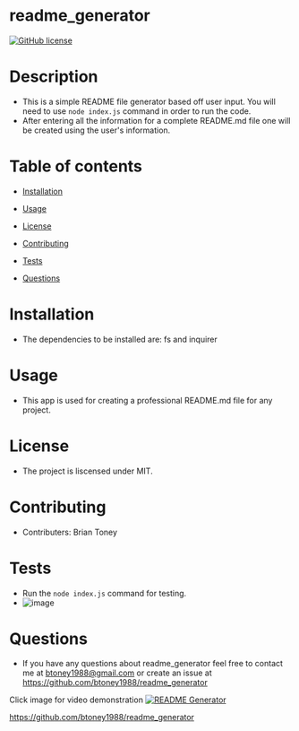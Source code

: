 # readme_generator

[![GitHub license](https://img.shields.io/badge/license-MIT-blue.svg)](https://github.com/btoney1988/readme_generator)

# Description
 - This is a simple README file generator based off user input. You will need to use `node index.js` command in order to run the code.
 - After entering all the information for a complete README.md file one will be created using the user's information. 
 
# Table of contents

* [Installation](#installation)

* [Usage](#usage)

* [License](#license)

* [Contributing](#contributing)

* [Tests](#tests)

* [Questions](#questions)

# Installation
 - The dependencies to be installed are: fs and inquirer

# Usage
 - This app is used for creating a professional README.md file for any project.

# License
 - The project is liscensed under MIT.

# Contributing
 - Contributers: Brian Toney

# Tests
 - Run the `node index.js` command for testing.
 - ![image](https://user-images.githubusercontent.com/68873509/96016177-74686480-0e16-11eb-945c-7b1eb3d7898f.png)


# Questions
 - If you have any questions about readme_generator feel free to contact me at btoney1988@gmail.com or create an issue at https://github.com/btoney1988/readme_generator
 
 Click image for video demonstration
 [![README Generator](https://user-images.githubusercontent.com/68873509/96027661-31ae8880-0e26-11eb-8205-78367df39347.png)](https://drive.google.com/file/d/1xMf9IizPBTBbH-oXGfdfRGeG_0I6nIJt/view "README Generator")

 https://github.com/btoney1988/readme_generator